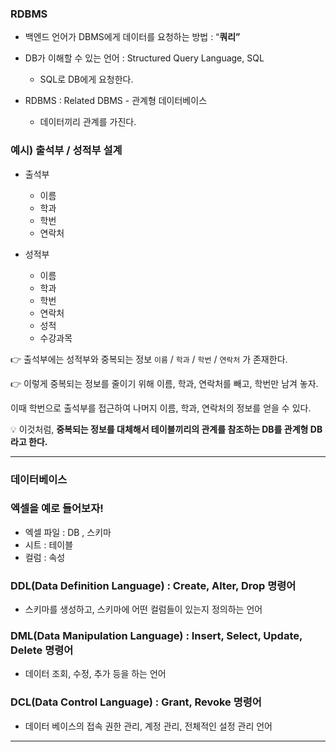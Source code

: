 ### RDBMS

- 백엔드 언어가 DBMS에게 데이터를 요청하는 방법 : “**쿼리”**
- DB가 이해할 수 있는 언어 : Structured Query Language, SQL
    - SQL로 DB에게 요청한다.
    
- RDBMS : Related DBMS - 관계형 데이터베이스
    - 데이터끼리 관계를 가진다.

### 예시) 출석부 / 성적부 설계

- 출석부
    - 이름
    - 학과
    - 학번
    - 연락처

- 성적부
    - 이름
    - 학과
    - 학번
    - 연락처
    - 성적
    - 수강과목

👉 출석부에는 성적부와 중복되는 정보 `이름` / `학과` / `학번` / `연락처` 가 존재한다.

👉 이렇게 중복되는 정보를 줄이기 위해 이름, 학과, 연락처를 빼고, 학번만 남겨 놓자.

이때 학번으로 출석부를 접근하여 나머지 이름, 학과, 연락처의 정보를 얻을 수 있다.

💡 이것처럼, **중복되는 정보를 대체해서 테이블끼리의 관계를 참조하는 DB를 관계형 DB라고 한다.**

---

### 데이터베이스

### 엑셀을 예로 들어보자!

- 엑셀 파일 : DB , 스키마
- 시트 : 테이블
- 컬럼 : 속성

### DDL(Data Definition Language) : Create, Alter, Drop 명령어

- 스키마를 생성하고, 스키마에 어떤 컬럼들이 있는지 정의하는 언어

### DML(Data Manipulation Language) : Insert, Select, Update, Delete 명령어

- 데이터 조회, 수정, 추가 등을 하는 언어

### DCL(Data Control Language) : Grant, Revoke 명령어

- 데이터 베이스의 접속 권한 관리, 계정 관리, 전체적인 설정 관리 언어

---
